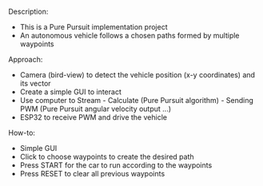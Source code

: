 Description:
- This is a Pure Pursuit implementation project
- An autonomous vehicle follows a chosen paths formed by multiple waypoints

Approach:
- Camera (bird-view) to detect the vehicle position (x-y coordinates) and its vector
- Create a simple GUI to interact
- Use computer to Stream - Calculate (Pure Pursuit algorithm) - Sending PWM (Pure Pursuit angular velocity output ...)
- ESP32 to receive PWM and drive the vehicle

How-to:
- Simple GUI
- Click to choose waypoints to create the desired path
- Press START for the car to run according to the waypoints
- Press RESET to clear all previous waypoints
